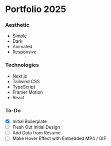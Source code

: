 # Portfolio 2025 

### Aesthetic
- Simple
- Dark
- Animated
- Responsive

### Technologies
- Next.js
- Tailwind CSS
- TypeScript
- Framer Motion
- React

### To-Do
- [x] Initial Boilerplate
- [ ] Flesh Out Initial Design
- [ ] Add Data from Resume
- [ ] Make Hover Effect with Embedded MP4 / GIF